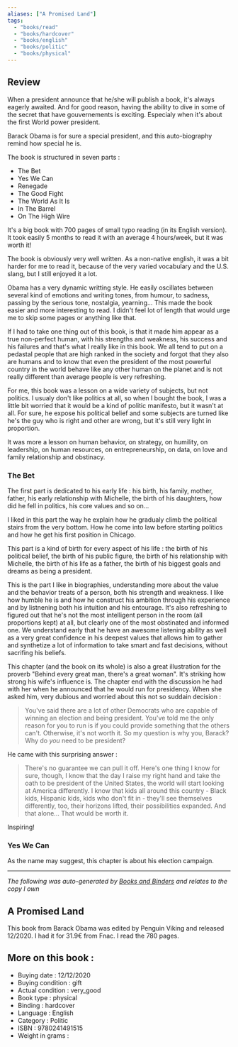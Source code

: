 ```yaml
---
aliases: ["A Promised Land"] 
tags: 
  - "books/read" 
  - "books/hardcover" 
  - "books/english"
  - "books/politic"
  - "books/physical"
---
```


## Review
When a president announce that he/she will publish a book, it's always eagerly awaited. And for good reason, having the ability to dive in some of the secret that have gouvernements is exciting. Especialy when it's about the first World power president. 

Barack Obama is for sure a special president, and this auto-biography remind how special he is. 

The book is structured in seven parts :
- The Bet
- Yes We Can
- Renegade
- The Good Fight
- The World As It Is
- In The Barrel
- On The High Wire

It's a big book with 700 pages of small typo reading (in its English version). It took easily 5 months to read it with an average 4 hours/week, but it was worth it! 

The book is obviously very well written. As a non-native english, it was a bit harder for me to read it, because of the very varied vocabulary and the U.S. slang, but I still enjoyed it a lot. 

Obama has a very dynamic writting style. He easily oscillates between several kind of emotions and writing tones, from humour, to sadness, passing by the serious tone, nostalgia, yearning... This made the book easier and more interesting to read. I didn't feel lot of length that would urge me to skip some pages or anything like that.

If I had to take one thing out of this book, is that it made him appear as a true non-perfect human, with his strengths and weakness, his success and his failures and that's what I really like in this book. We all tend to put on a pedastal people that are high ranked in the society and forgot that they also are humans and to know that even the president of the most powerful country in the world behave like any other human on the planet and is not really different than average people is very refreshing. 

For me, this book was a lesson on a wide variety of subjects, but not politics. I usualy don't like politics at all, so when I bought the book, I was a little bit worried that it would be a kind of politic manifesto, but it wasn't at all. For sure, he expose his political belief and some subjects are turned like he's the guy who is right and other are wrong, but it's still very light in proportion. 

It was more a lesson on human behavior, on strategy, on humility, on leadership, on human resources, on entrepreneurship, on data, on love and family relationship and obstinacy. 

### The Bet

The first part is dedicated to his early life : his birth, his family, mother, father, his early relationship with Michelle, the birth of his daughters, how did he fell in politics, his core values and so on... 

I liked in this part the way he explain how he gradualy climb the political stairs from the very bottom. How he come into law before starting politics and how he get his first position in Chicago. 

This part is a kind of birth for every aspect of his life : the birth of his political belief, the birth of his public figure, the birth of his relationship with Michelle, the birth of his life as a father, the birth of his biggest goals and dreams as being a president. 

This is the part I like in biographies, understanding more about the value and the behavior treats of a person, both his strength and weakness. I like how humble he is and how he construct his ambition through his experience and by listnening both his intuition and his entourage. It's also refreshing to figured out that he's not the most intelligent person in the room (all proportions kept) at all, but clearly one of the most obstinated and informed one. We understand early that he have an awesome listening ability as well as a very great confidence in his deepest values that allows him to gather and synthetize a lot of information to take smart and fast decisions, without sacrifing his beliefs. 

This chapter (and the book on its whole) is also a great illustration for the proverb "Behind every great man, there's a great woman". It's striking how strong his wife's influence is. The chapter end with the discussion he had with her when he announced that he would run for presidency. When she asked him, very dubious and worried about this not so suddain decision : 
> You've said there are a lot of other Democrats who are capable of winning an election and being president. You've told me the only reason for you to run is if you could provide something that the others can't. Otherwise, it's not worth it. So my question is why you, Barack? Why do _you_ need to be president?

He came with this surprising answer :

> There's no guarantee we can pull it off. Here's one thing I know for sure, though, I know that the day I raise my right hand and take the oath to be president of the United States, the world will start looking at America differently. I know that kids all around this country - Black kids, Hispanic kids, kids who don't fit in - they'll see themselves differently, too, their horizons lifted, their possibilities expanded. And that alone... That would be worth it.

Inspiring!

### Yes We Can
As the name may suggest, this chapter is about his election campaign. 

---
_The following was auto-generated by [Books and Binders](Books%20and%20Binders.md) and relates to the copy I own_
## A Promised Land
This book from Barack Obama was edited by Penguin Viking and released 12/2020. I had it for 31.9€ from Fnac. I read the 780 pages.

## More on this book :
- Buying date : 12/12/2020
- Buying condition : gift
- Actual condition : very_good
- Book type : physical
- Binding : hardcover
- Language : English
- Category : Politic
- ISBN : 9780241491515
- Weight in grams : 

